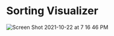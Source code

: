 # Sorting Visualizer


![Screen Shot 2021-10-22 at 7 16 46 PM](https://user-images.githubusercontent.com/57547638/138538809-096b3d7c-5c5e-434c-bda1-ad2bddc51517.png)

